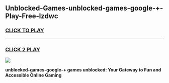 
## Unblocked-Games-unblocked-games-google-+-Play-Free-lzdwc
<h3>
<a href="https://premium76.site?title=unblocked-games-google-+&ref=15A">CLICK TO PLAY</a></h3>
<hr>

<h3>
<a href="https://premium76.site?title=unblocked-games-google-+&ref=15A">CLICK 2 PLAY</a>
  
</h3>

<a href="https://premium76.site?title=unblocked-games-google-+&ref=15A"><img src="https://clearcache.store/games.png"></a>


**unblocked-games-google-+ games unblocked: Your Gateway to Fun and Accessible Online Gaming**
